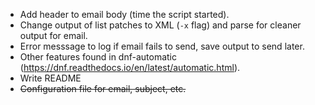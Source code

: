 - Add header to email body (time the script started).
- Change output of list patches to XML (`-x` flag) and parse for cleaner output for email.
- Error messsage to log if email fails to send, save output to send later.
- Other features found in dnf-automatic (https://dnf.readthedocs.io/en/latest/automatic.html).
- Write README
- ~~Configuration file for email, subject, etc.~~
